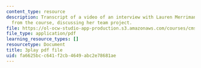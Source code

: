 ```yaml
---
content_type: resource
description: Transcript of a video of an interview with Lauren Merriman, a student
  from the course, discussing her team project.
file: https://ol-ocw-studio-app-production.s3.amazonaws.com/courses/cms-611j-creating-video-games-fall-2014/fa6625bcc641f2cb4649abc2e78681ae_Od21y3eAwUo.pdf
file_type: application/pdf
learning_resource_types: []
resourcetype: Document
title: 3play pdf file
uid: fa6625bc-c641-f2cb-4649-abc2e78681ae
---
```

